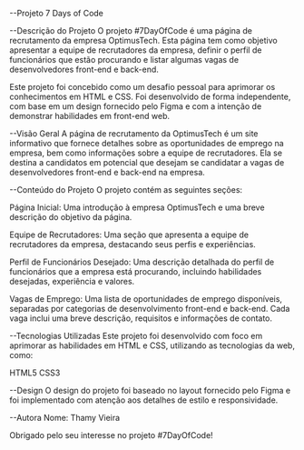 --Projeto 7 Days of Code

--Descrição do Projeto
O projeto #7DayOfCode é uma página de recrutamento da empresa OptimusTech. Esta página tem como objetivo apresentar a equipe de recrutadores da empresa, definir o perfil de funcionários que estão procurando e listar algumas vagas de desenvolvedores front-end e back-end.

Este projeto foi concebido como um desafio pessoal para aprimorar os conhecimentos em HTML e CSS. Foi desenvolvido de forma independente, com base em um design fornecido pelo Figma e com a intenção de demonstrar habilidades em front-end web.

--Visão Geral
A página de recrutamento da OptimusTech é um site informativo que fornece detalhes sobre as oportunidades de emprego na empresa, bem como informações sobre a equipe de recrutadores. Ela se destina a candidatos em potencial que desejam se candidatar a vagas de desenvolvedores front-end e back-end na empresa.

--Conteúdo do Projeto
O projeto contém as seguintes seções:

Página Inicial: Uma introdução à empresa OptimusTech e uma breve descrição do objetivo da página.

Equipe de Recrutadores: Uma seção que apresenta a equipe de recrutadores da empresa, destacando seus perfis e experiências.

Perfil de Funcionários Desejado: Uma descrição detalhada do perfil de funcionários que a empresa está procurando, incluindo habilidades desejadas, experiência e valores.

Vagas de Emprego: Uma lista de oportunidades de emprego disponíveis, separadas por categorias de desenvolvimento front-end e back-end. Cada vaga inclui uma breve descrição, requisitos e informações de contato.

--Tecnologias Utilizadas
Este projeto foi desenvolvido com foco em aprimorar as habilidades em HTML e CSS, utilizando as tecnologias da web, como:

HTML5
CSS3

--Design
O design do projeto foi baseado no layout fornecido pelo Figma e foi implementado com atenção aos detalhes de estilo e responsividade.

--Autora
Nome: Thamy Vieira

Obrigado pelo seu interesse no projeto #7DayOfCode!
